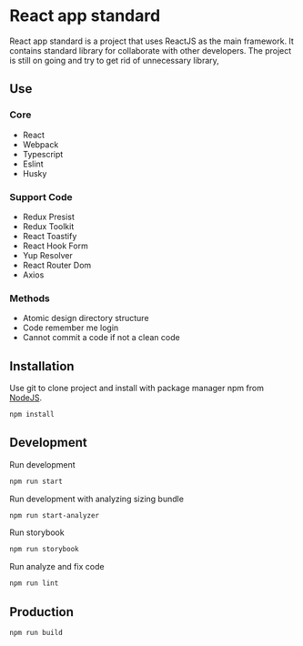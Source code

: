 # React app standard

React app standard is a project that uses ReactJS as the main framework. It contains standard library for collaborate with other developers. The project is still on going and try to get rid of unnecessary library,

## Use

### Core
- React
- Webpack 
- Typescript
- Eslint
- Husky

### Support Code
- Redux Presist
- Redux Toolkit
- React Toastify
- React Hook Form
- Yup Resolver
- React Router Dom
- Axios

### Methods
- Atomic design directory structure
- Code remember me login
- Cannot commit a code if not a clean code

## Installation

Use git to clone project and install with package manager npm from [NodeJS](https://nodejs.org/en).
```bash
npm install
```

## Development

Run development
```bash
npm run start
```

Run development with analyzing sizing bundle
```bash
npm run start-analyzer
```

Run storybook
```bash
npm run storybook
```

Run analyze and fix code
```bash
npm run lint
```

## Production
```bash
npm run build
```
